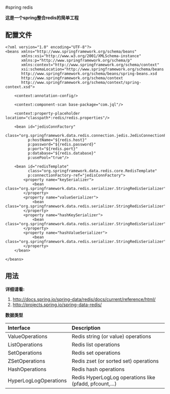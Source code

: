 #spring redis

**这是一个spring整合redis的简单工程**

## 配置文件

```
<?xml version="1.0" encoding="UTF-8"?>
<beans xmlns="http://www.springframework.org/schema/beans"
       xmlns:xsi="http://www.w3.org/2001/XMLSchema-instance"
       xmlns:p="http://www.springframework.org/schema/p"
       xmlns:context="http://www.springframework.org/schema/context"
       xsi:schemaLocation="http://www.springframework.org/schema/beans
       http://www.springframework.org/schema/beans/spring-beans.xsd
       http://www.springframework.org/schema/context
       http://www.springframework.org/schema/context/spring-context.xsd">

    <context:annotation-config/>

    <context:component-scan base-package="com.jql"/>

    <context:property-placeholder location="classpath*:redis/redis.properties"/>

    <bean id="jedisConnFactory"
          class="org.springframework.data.redis.connection.jedis.JedisConnectionFactory"
          p:hostName="${redis.host}"
          p:password="${redis.password}"
          p:port="${redis.port}"
          p:database="${redis.database}"
          p:usePool="true"/>

    <bean id="redisTemplate"
          class="org.springframework.data.redis.core.RedisTemplate"
          p:connectionFactory-ref="jedisConnFactory">
        <property name="keySerializer">
            <bean class="org.springframework.data.redis.serializer.StringRedisSerializer"/>
        </property>
        <property name="valueSerializer">
            <bean class="org.springframework.data.redis.serializer.StringRedisSerializer"/>
        </property>
        <property name="hashKeySerializer">
            <bean class="org.springframework.data.redis.serializer.StringRedisSerializer"/>
        </property>
        <property name="hashValueSerializer">
            <bean class="org.springframework.data.redis.serializer.StringRedisSerializer"/>
        </property>
    </bean>

</beans>
```

## 用法

**详细请看:**

1. http://docs.spring.io/spring-data/redis/docs/current/reference/html/
2. http://projects.spring.io/spring-data-redis/

**数据类型**



| Interface      |     Description |
| :--------      | :--------|
| ValueOperations | Redis string (or value) operations  |
| ListOperations  | Redis list operations  |
| SetOperations   | Redis set operations  |
| ZSetOperations  | Redis zset (or sorted set) operations  |
| HashOperations  | Redis hash operations  |
| HyperLogLogOperations  | Redis HyperLogLog operations like (pfadd, pfcount,…​)|